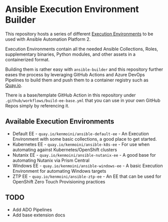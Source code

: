# Ansible Execution Environment Builder

This repository hosts a series of different [Execution Environments](https://docs.ansible.com/automation-controller/latest/html/userguide/execution_environments.html) to be used with Ansible Automation Platform 2.

Execution Environments contain all the needed Ansible Collections, Roles, supplementary binaries, Python modules, and other assets in a containerized format.

Building them is rather easy with `ansible-builder` and this repository further eases the process by leveraging GitHub Actions and Azure DevOps Pipelines to build them and push them to a container registry such as [Quay.io](https://quay.io).

There is a base/template GitHub Action in this repository under `.github/workflows/build-ee-base.yml` that you can use in your own GitHub Repos simply by referencing it.

## Available Execution Environments

- Default EE - `quay.io/kenmoini/ansible-default-ee` - An Execution Environment with some basic collections, a good place to get started. 
- Kubernetes EE - `quay.io/kenmoini/ansible-k8s-ee` - For use when automating against Kubernetes/OpenShift clusters
- Nutanix EE - `quay.io/kenmoini/ansible-nutanix-ee` - A good base for automating Nutanix via Prism Central
- Windows EE - `quay.io/kenmoini/ansible-windows-ee` - A basic Execution Environment for automating Windows targets
- ZTP EE - `quay.io/kenmoini/ansible-ztp-ee` - An EE that can be used for OpenShift Zero Touch Provisioning practices

## TODO

- Add ADO Pipelines
- Add base extension docs
